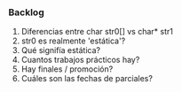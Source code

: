 ### Backlog 
1. Diferencias entre char str0[] vs char* str1
  1. str0 es realmente 'estática'? 
  2. Qué signifía estática?
2. Cuantos trabajos prácticos hay?
3. Hay finales / promoción?
4. Cuáles son las fechas de parciales?


